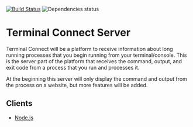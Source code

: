 [![Build Status](https://travis-ci.org/imamathwiz/terminal-connect-server.svg?branch=master)](https://travis-ci.org/imamathwiz/terminal-connect-server)
![Dependencies status](https://david-dm.org/imamathwiz/terminal-connect-server.svg)

Terminal Connect Server
========

Terminal Connect will be a platform to receive information about long running processes that you begin running from your terminal/console.  This is the server part of the platform that receives the command, output, and exit code from a process that you run and processes it.

At the beginning this server will only display the command and output from the process on a website, but more features will be added.

## Clients

* [Node.js](https://github.com/imamathwiz/terminal-connect-client)

